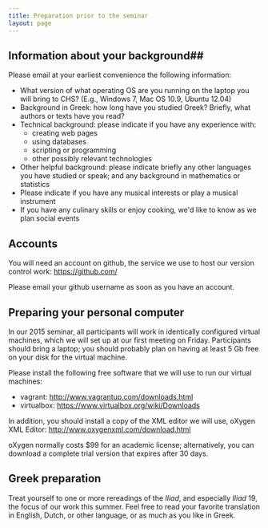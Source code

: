 ```yaml
---
title: Preparation prior to the seminar
layout: page
---
```




## Information about your background##

Please email at your earliest convenience the following information:

- What version of what operating OS are you running on the laptop you will bring to CHS?  (E.g., Windows 7, Mac OS 10.9, Ubuntu 12.04)
- Background in Greek:  how long have you studied Greek?  Briefly, what authors or texts have you read?
- Technical background:  please indicate if you have any experience with: 
    - creating web pages 
    - using databases 
    - scripting or programming
    - other possibly relevant technologies
- Other helpful background:  please indicate briefly any other languages you have studied or speak; and any background in mathematics or statistics
- Please indicate if you have any musical interests or play a musical instrument
- If you have any culinary skills or enjoy cooking, we'd like to know as we plan social events




## Accounts ##

You will need an account on github, the service we use to host our version control work:  <https://github.com/>

Please email your github username as soon as you have an account. 


## Preparing your personal computer ##

In our 2015 seminar, all participants will work in identically configured virtual machines, which we will set up at our first meeting on Friday.  Participants should bring a laptop;  you should probably plan on having at least 5 Gb free on your disk for the virtual machine.

Please install the following free software that we will use to run our virtual machines:

- vagrant: <http://www.vagrantup.com/downloads.html>
- virtualbox:  <https://www.virtualbox.org/wiki/Downloads>

In addition, you should install a copy of the XML editor we will use, oXygen XML Editor:  <http://www.oxygenxml.com/download.html>

oXygen normally costs $99 for an academic license;  alternatively, you can download a complete trial version that expires after 30 days.



## Greek preparation ##

Treat yourself to one or more rereadings of the *Iliad*, and especially *Iliad* 19, the focus of our work this summer.  Feel free to read your favorite translation in English, Dutch, or other language, or as much as you like in Greek.





